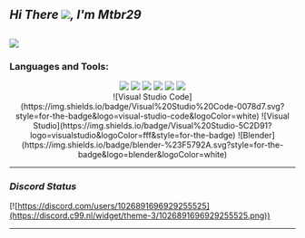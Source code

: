 

<!---
mtbr29/mtbr29 is a ✨ special ✨ repository because its `README.md` (this file) appears on your GitHub profile.
You can click the Preview link to take a look at your changes.
--->

## ***Hi There ![](https://user-images.githubusercontent.com/18350557/176309783-0785949b-9127-417c-8b55-ab5a4333674e.gif), I'm Mtbr29***


[![](https://awesome-github-stats.azurewebsites.net/user-stats/mtbr29?cardType=github&theme=dark&preferLogin=false&Text=1DDD13&Title=21DD00)](https://git.io/awesome-stats-card)
---

### Languages and Tools:

<p align='center'>

  <img src="https://img.shields.io/badge/batch%20-%23000000.svg?&style=for-the-badge&logo=educative&logoColor=white"/>
  <img src="https://img.shields.io/badge/html%20-%23E34F26.svg?&style=for-the-badge&logo=html5&logoColor=white"/>
  <img src="https://img.shields.io/badge/PHP%20-%23777BB4.svg?&style=for-the-badge&logo=php&logoColor=white"/>
  <img src="https://img.shields.io/badge/css%20-%231572B6.svg?&style=for-the-badge&logo=css3&logoColor=white"/>
  <img src="https://img.shields.io/badge/python%20-%2314354C.svg?&style=for-the-badge&logo=python&logoColor=white"/> 
  <img src="https://img.shields.io/badge/rss%20-%23FFA500.svg?&style=for-the-badge&logo=rss&logoColor=white"/> 
<br>
![Visual Studio Code](https://img.shields.io/badge/Visual%20Studio%20Code-0078d7.svg?style=for-the-badge&logo=visual-studio-code&logoColor=white)
![Visual Studio](https://img.shields.io/badge/Visual%20Studio-5C2D91?logo=visualstudio&logoColor=fff&style=for-the-badge)
![Blender](https://img.shields.io/badge/blender-%23F5792A.svg?style=for-the-badge&logo=blender&logoColor=white)
</p>

---------------

### ***Discord Status***

[![https://discord.com/users/1026891696929255525](https://discord.c99.nl/widget/theme-3/1026891696929255525.png))

---------------

